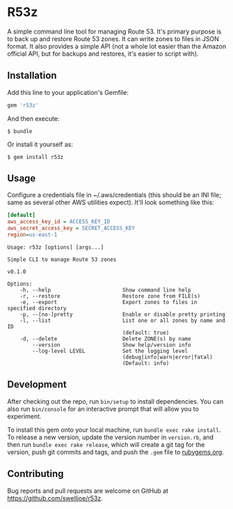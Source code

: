 # R53z

A simple command line tool for managing Route 53. It's primary purpose is to back up and restore Route 53 zones. It can write zones to files in JSON format. It also provides a simple API (not a whole lot easier than the Amazon official API, but for backups and restores, it's easier to script with).

## Installation

Add this line to your application's Gemfile:

```ruby
gem 'r53z'
```

And then execute:

    $ bundle

Or install it yourself as:

    $ gem install r53z

## Usage

Configure a credentials file in ~/.aws/credentials (this should be an INI file; same as several other AWS utilities expect). It'll look something like this:

```ini
[default]
aws_access_key_id = ACCESS_KEY_ID
aws_secret_access_key = SECRET_ACCESS_KEY
region=us-east-1
```

```
Usage: r53z [options] [args...]

Simple CLI to manage Route 53 zones

v0.1.0

Options:
    -h, --help                       Show command line help
    -r, --restore                    Restore zone from FILE(s)
    -e, --export                     Export zones to files in specified directory
    -p, --[no-]pretty                Enable or disable pretty printing
    -l, --list                       List one or all zones by name and ID
                                     (default: true)
    -d, --delete                     Delete ZONE(s) by name
        --version                    Show help/version info
        --log-level LEVEL            Set the logging level
                                     (debug|info|warn|error|fatal)
                                     (Default: info)
```

## Development

After checking out the repo, run `bin/setup` to install dependencies. You can also run `bin/console` for an interactive prompt that will allow you to experiment.

To install this gem onto your local machine, run `bundle exec rake install`. To release a new version, update the version number in `version.rb`, and then run `bundle exec rake release`, which will create a git tag for the version, push git commits and tags, and push the `.gem` file to [rubygems.org](https://rubygems.org).

## Contributing

Bug reports and pull requests are welcome on GitHub at https://github.com/swelljoe/r53z.

